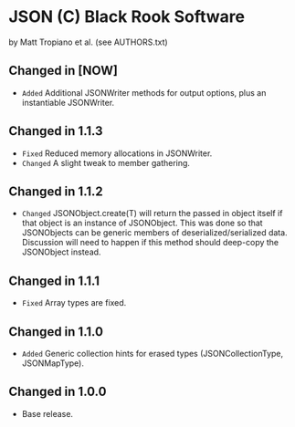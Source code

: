 JSON (C) Black Rook Software 
=============================
by Matt Tropiano et al. (see AUTHORS.txt)


Changed in [NOW]
----------------

- `Added` Additional JSONWriter methods for output options, plus an instantiable JSONWriter.


Changed in 1.1.3
----------------

- `Fixed` Reduced memory allocations in JSONWriter.
- `Changed` A slight tweak to member gathering.


Changed in 1.1.2
----------------

- `Changed` JSONObject.create(T) will return the passed in object itself if that object is an instance of JSONObject.
  This was done so that JSONObjects can be generic members of deserialized/serialized data. Discussion will need to happen if this
  method should deep-copy the JSONObject instead. 


Changed in 1.1.1
----------------

- `Fixed` Array types are fixed.


Changed in 1.1.0
----------------

- `Added` Generic collection hints for erased types (JSONCollectionType, JSONMapType).


Changed in 1.0.0
----------------

- Base release.

